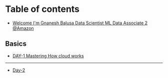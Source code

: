 # Table of contents

* [Welcome I'm Gnanesh Balusa Data Scientist ML Data Associate 2 @Amazon](README.md)

## Basics

* [DAY-1 Mastering How cloud works](basics/day-1-mastering-how-cloud-works.md)

***

* [Day-2](day-2.md)
